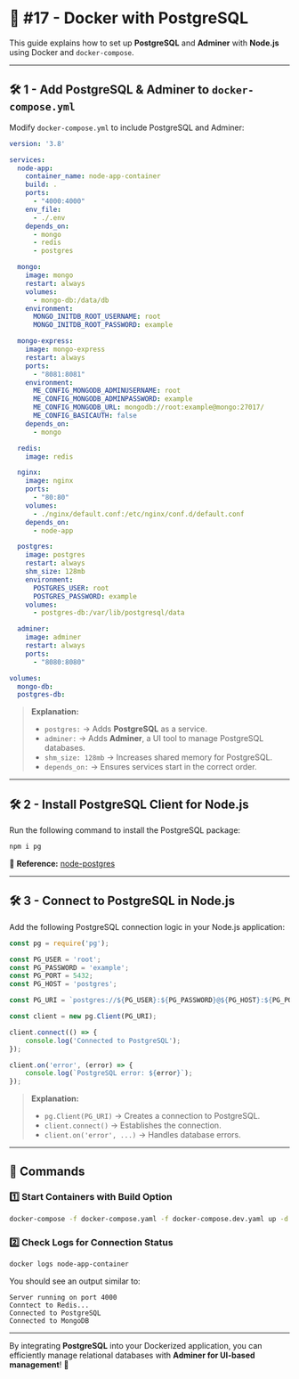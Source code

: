 # 🚀 #17 - Docker with PostgreSQL

This guide explains how to set up **PostgreSQL** and **Adminer** with **Node.js** using Docker and `docker-compose`.

---

## 🛠️ 1 - Add PostgreSQL & Adminer to `docker-compose.yml`

Modify `docker-compose.yml` to include PostgreSQL and Adminer:

```yaml
version: '3.8'

services:
  node-app:
    container_name: node-app-container
    build: .
    ports:
      - "4000:4000"
    env_file:
      - ./.env
    depends_on:
      - mongo
      - redis
      - postgres

  mongo:
    image: mongo
    restart: always
    volumes:
      - mongo-db:/data/db
    environment:
      MONGO_INITDB_ROOT_USERNAME: root
      MONGO_INITDB_ROOT_PASSWORD: example

  mongo-express:
    image: mongo-express
    restart: always
    ports:
      - "8081:8081"
    environment:
      ME_CONFIG_MONGODB_ADMINUSERNAME: root
      ME_CONFIG_MONGODB_ADMINPASSWORD: example
      ME_CONFIG_MONGODB_URL: mongodb://root:example@mongo:27017/
      ME_CONFIG_BASICAUTH: false
    depends_on:
      - mongo

  redis:
    image: redis

  nginx:
    image: nginx
    ports:
      - "80:80"
    volumes:
      - ./nginx/default.conf:/etc/nginx/conf.d/default.conf
    depends_on:
      - node-app

  postgres:
    image: postgres
    restart: always
    shm_size: 128mb
    environment:
      POSTGRES_USER: root
      POSTGRES_PASSWORD: example
    volumes:
      - postgres-db:/var/lib/postgresql/data

  adminer:
    image: adminer
    restart: always
    ports:
      - "8080:8080"

volumes:
  mongo-db:
  postgres-db:
```

> **Explanation:**  
> - `postgres:` → Adds **PostgreSQL** as a service.  
> - `adminer:` → Adds **Adminer**, a UI tool to manage PostgreSQL databases.  
> - `shm_size: 128mb` → Increases shared memory for PostgreSQL.  
> - `depends_on:` → Ensures services start in the correct order.

---

## 🛠️ 2 - Install PostgreSQL Client for Node.js

Run the following command to install the PostgreSQL package:

```sh
npm i pg
```

🔗 **Reference:** [node-postgres](https://node-postgres.com/)

---

## 🛠️ 3 - Connect to PostgreSQL in Node.js

Add the following PostgreSQL connection logic in your Node.js application:

```javascript
const pg = require('pg');

const PG_USER = 'root';
const PG_PASSWORD = 'example';
const PG_PORT = 5432;
const PG_HOST = 'postgres';

const PG_URI = `postgres://${PG_USER}:${PG_PASSWORD}@${PG_HOST}:${PG_PORT}`;

const client = new pg.Client(PG_URI);

client.connect(() => {
    console.log('Connected to PostgreSQL');
});

client.on('error', (error) => {
    console.log(`PostgreSQL error: ${error}`);
});
```

> **Explanation:**  
> - `pg.Client(PG_URI)` → Creates a connection to PostgreSQL.  
> - `client.connect()` → Establishes the connection.  
> - `client.on('error', ...)` → Handles database errors.

---

## 🔢 Commands

### 1️⃣ Start Containers with Build Option

```sh
docker-compose -f docker-compose.yaml -f docker-compose.dev.yaml up -d --build
```

### 2️⃣ Check Logs for Connection Status

```sh
docker logs node-app-container
```

You should see an output similar to:

```plaintext
Server running on port 4000
Conntect to Redis...
Connected to PostgreSQL
Connected to MongoDB
```

---

By integrating **PostgreSQL** into your Dockerized application, you can efficiently manage relational databases with **Adminer for UI-based management**! 🚀
